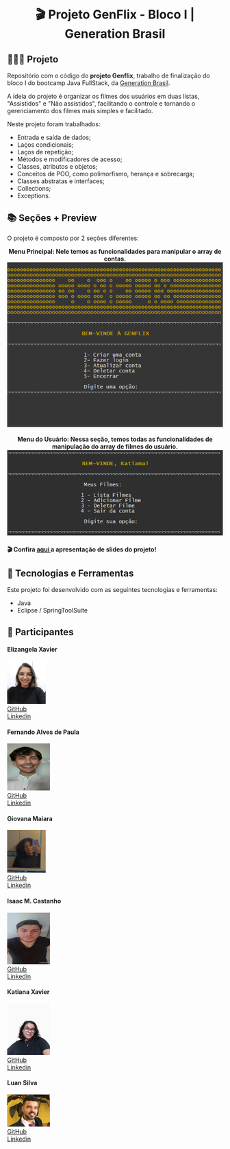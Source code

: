 <h1 align="center">
🎬 Projeto GenFlix - Bloco I | Generation Brasil
</h1>

## 👩🏻‍💻 Projeto

Repositório com o código do <strong>projeto Genflix</strong>, trabalho de finalização do bloco I do bootcamp Java FullStack, da <a href="https://www.linkedin.com/school/generationbrasil">Generation Brasil</a>. <p>A ideia do projeto é organizar os filmes dos usuários em duas listas, "Assistidos" e "Não assistidos", facilitando o controle e tornando o gerenciamento dos filmes mais simples e facilitado.</p> Neste projeto foram trabalhados:

- Entrada e saída de dados;
- Laços condicionais;
- Laços de repetição;
- Métodos e modificadores de acesso;
- Classes, atributos e objetos;
- Conceitos de POO, como polimorfismo, herança e sobrecarga;
- Classes abstratas e interfaces;
- Collections;
- Exceptions.

## 📚 Seções + Preview
O projeto é composto por 2 seções diferentes:

<div align="center">
<strong>Menu Principal: Nele temos as funcionalidades para manipular o array de contas.</strong>
<img src="./assets/preview-menuPrincipal.png" alt="Foto de preview do menu inicial."/>
</div>
<div align="center">
<br>
<strong>Menu do Usuário: Nessa seção, temos todas as funcionalidades de manipulação do array de filmes do usuário.</strong>
<img src="./assets/preview-menuUsuario.png" alt="Foto de preview do menu do usuario."/>
</div>

#### 🎬 Confira <a href="https://www.canva.com/design/DAFbDX4tYWA/1WVLXPTtizdF3fxnMp257w/view#1"> aqui </a>a apresentação de slides do projeto!
  
 ## 💫 Tecnologias e Ferramentas

Este projeto foi desenvolvido com as seguintes tecnologias e ferramentas:

- Java
- Eclipse / SpringToolSuite

## 🤝 Participantes

<div>
<h4>
    Elizangela Xavier
</h4>
    <img width="90" img height="100" src="./assets/Elizangela.jpeg"/><br>
    <a href="https://github.com/ElizangelaXavierS">GitHub</a><br>
<a href="https://www.linkedin.com/in/elizangelaxavier/">Linkedin</a>
</div>

<div>
<h4>
Fernando Alves de Paula
</h4>
<img width="100" img height="110" src="./assets/Fernando.jpg"/><br>
<a href="https://github.com/fewatts">GitHub</a><br>
<a href="https://www.linkedin.com/in/fernando-alves-85091716b/">Linkedin</a>
</div>

<div>
<h4>
    Giovana Maiara
</h4>
    <img width="90" img height="100" src="./assets/Giovana.jpg"/><br>
    <a href="https://github.com/macgii">GitHub</a><br>
<a href="https://www.linkedin.com/in/giovana-maiara-concei%C3%A7%C3%A3o-de-oliveira-5a7124264/">Linkedin</a>
</div>

<div>
<h4>
    Isaac M. Castanho
</h4>
    <img width="100" img height="120" src="./assets/Isaac.jpg"/><br>
    <a href="https://github.com/Isaac-MCastanho">GitHub</a><br>
<a href="https://www.linkedin.com/in/isaacmcastanho/">Linkedin</a>
</div>

<div>
<h4>
Katiana Xavier
</h4>
    <img width="100" img height="120" src="./assets/Katiana.jpeg"/><br>
    <a href="https://github.com/KatianaXavier">GitHub</a><br>
<a href="https://www.linkedin.com/in/katianaxavier/">Linkedin</a>
    </div>

<div>
<h4>
    Luan Silva
</h4>
    <img width="100" src="./assets/Luan.jpg"/><br>
    <a href="https://github.com/LuanSilva94">GitHub</a><br>
<a href="https://www.linkedin.com/in/luan-silva-6506a61a1/">Linkedin</a>
</div>
